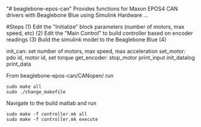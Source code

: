 "# beaglebone-epos-can" 
Provides functions for Maxon EPOS4 CAN drivers with Beaglebone Blue using Simulink Hardware ...

#Steps
	(1) Edit the "Initialize" block parameters (number of motors, max speed, etc)
 	(2) Edit the "Main Control" to build controller based on encoder readings
  	(3) Build the  simulink model to the Beaglebone Blue
   	(4) 

init_can: set number of motors, max speed, max acceleration
set_motor: pdo id, motor id, set torque
get_encoder: 
stop_motor
print_input
init_datalog
print_data

From beaglebone-epos-can/CANopen/ run

```
sudo make all
sudo ./change_makefile
```

Navigate to the build matlab and run

```
sudo make -f controller.mk all
sudo make -f controller.mk execute
```
